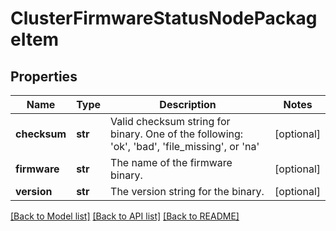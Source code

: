# ClusterFirmwareStatusNodePackageItem

## Properties
Name | Type | Description | Notes
------------ | ------------- | ------------- | -------------
**checksum** | **str** | Valid checksum string for binary. One of the following: &#39;ok&#39;, &#39;bad&#39;, &#39;file_missing&#39;, or &#39;na&#39; | [optional] 
**firmware** | **str** | The name of the firmware binary. | [optional] 
**version** | **str** | The version string for the binary. | [optional] 

[[Back to Model list]](../README.md#documentation-for-models) [[Back to API list]](../README.md#documentation-for-api-endpoints) [[Back to README]](../README.md)


